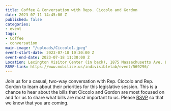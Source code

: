 ```yaml
---
title: Coffee & Conversation with Reps. Ciccolo and Gordon
date: 2023-07-11 14:45:00 Z
published: false
categories:
- event
tags:
- Coffee
- conversation
main-image: "/uploads/Ciccolo1.jpeg"
event-start-date: 2023-07-18 10:30:00 Z
event-end-date: 2023-07-18 11:30:00 Z
Location: Lexington Visitor Center (in back), 1875 Massachusetts Ave, Lexington, MA
RSVP-link: https://www.mobilize.us/indivisiblelab/event/569296/
---
```


Join us for a casual, two-way conversation with Rep. Ciccolo and Rep. Gordon to learn about their priorities for this legislative session. This is a chance to hear about the bills that Ciccolo and Gordon are most focused on and for us to share what bills are most important to us. Please [RSVP](https://www.mobilize.us/indivisiblelab/event/569296/) so that we know that you are coming.